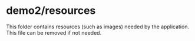 # demo2/resources

This folder contains resources (such as images) needed by the application. This file can
be removed if not needed.
